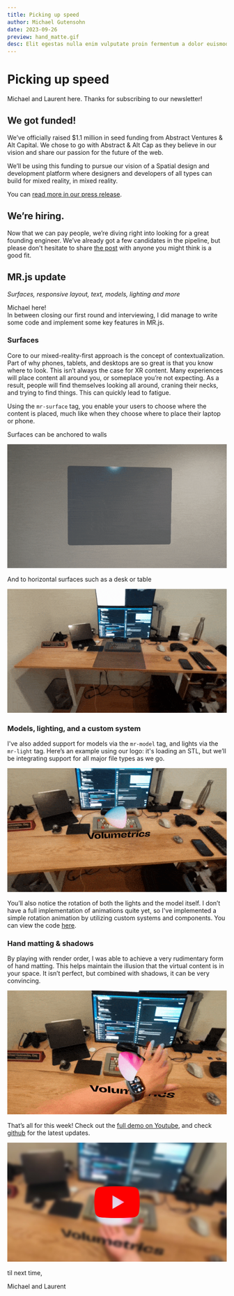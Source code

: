 ```yaml
---
title: Picking up speed
author: Michael Gutensohn
date: 2023-09-26
preview: hand_matte.gif
desc: Elit egestas nulla enim vulputate proin fermentum a dolor euismod.
---
```

# Picking up speed

Michael and Laurent here. Thanks for subscribing to our newsletter!

## We got funded!

We’ve officially raised $1.1 million in seed funding from Abstract Ventures & Alt Capital. We chose to go with Abstract & Alt Cap as they believe in our vision and share our passion for the future of the web.

We’ll be using this funding to pursue our vision of a Spatial design and development platform where designers and developers of all types can build for mixed reality, in mixed reality.

You can [read more in our press release](https://volumetrics.io/we-raised-money/).

## We’re hiring.

Now that we can pay people, we’re diving right into looking for a great founding engineer. We’ve already got a few candidates in the pipeline, but please don't hesitate to share [the post](https://volumetrics.io/careers/) with anyone you might think is a good fit.

## MR.js update

*Surfaces, responsive layout, text, models, lighting and more*

Michael here!  
In between closing our first round and interviewing, I did manage to write some code and implement some key features in MR.js.

### Surfaces

Core to our mixed-reality-first approach is the concept of contextualization. Part of why phones, tablets, and desktops are so great is that you know where to look. This isn’t always the case for XR content. Many experiences will place content all around you, or someplace you’re not expecting. As a result, people will find themselves looking all around, craning their necks, and trying to find things. This can quickly lead to fatigue.

Using the `mr-surface` tag, you enable your users to choose where the content is placed, much like when they choose where to place their laptop or phone.

Surfaces can be anchored to walls

![Animation of a panel being created on a wall, then text and images appearing in it](anchored-vertical.gif)

And to horizontal surfaces such as a desk or table

![Animation of a panel being created on a desk, then the volumetrics logo appear in 3d](anchored-horizontal.gif)

### Models, lighting, and a custom system

I've also added support for models via the `mr-model` tag, and lights via the `mr-light` tag. Here’s an example using our logo: it's loading an STL, but we’ll be integrating support for all major file types as we go.

![Animation of a have waving in front of the logo, sitting on the desk](lighting.gif)

You’ll also notice the rotation of both the lights and the model itself. I don’t have a full implementation of animations quite yet, so I've implemented a simple rotation animation by utilizing custom systems and components. You can view the code [here](https://github.com/Volumetrics-io/MR.js/blob/main/dist/assets/js/AnimationSystem.js).

### Hand matting & shadows

By playing with render order, I was able to achieve a very rudimentary form of hand matting. This helps maintain the illusion that the virtual content is in your space. It isn’t perfect, but combined with shadows, it can be very convincing.

![Animation of a hand passing behind the logo, and being occluded properly by it](hand_matte.gif)

That’s all for this week! Check out the [full demo on Youtube](https://youtu.be/2LrY2fIslJw), and check [github](https://github.com/Volumetrics-io/MR.js/tree/main) for the latest updates.

[![Youtube preview](youtube.jpg)](https://youtu.be/2LrY2fIslJw)

til next time,

Michael and Laurent
